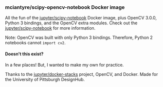 ### mciantyre/scipy-opencv-notebook Docker image

All the fun of the [jupyter/scipy-notebook][jupyter-scipy-nb] Docker image, plus OpenCV 3.0.0, Python 3 bindings, and the OpenCV extra modules. Check out the [jupyter/scipy-notebook][jupyter-scipy-nb] for more information.

Note: OpenCV was built with only Python 3 bindings. Therefore, Python 2 notebooks cannot `import cv2`.

#### Doesn't this exist?

In a few places! But, I wanted to make my own for practice.

Thanks to the [jupyter/docker-stacks][jupyter-stacks] project, OpenCV, and Docker. Made for the University of Pittsburgh DesignHub.

[jupyter-scipy-nb]: https://github.com/jupyter/docker-stacks/tree/master/scipy-notebook
[jupyter-stacks]: https://github.com/jupyter/docker-stacks